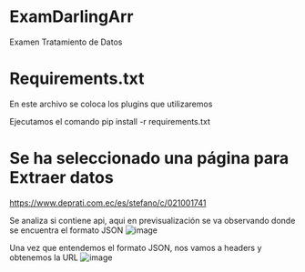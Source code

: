 # ExamDarlingArr
Examen Tratamiento de Datos
# Requirements.txt
En este archivo se coloca los plugins que utilizaremos

Ejecutamos el comando pip install -r requirements.txt
# Se ha seleccionado una página para Extraer datos
https://www.deprati.com.ec/es/stefano/c/021001741

Se analiza si contiene api, aqui en previsualización se va observando donde se encuentra el formato JSON
![image](https://github.com/darroyo606/ExamDarlingArr/assets/55005126/b8381c1b-b1bf-4cd6-854b-bd6c3001206f)

Una vez que entendemos el formato JSON, nos vamos a headers y obtenemos la URL
![image](https://github.com/darroyo606/ExamDarlingArr/assets/55005126/fde91fe6-ada1-4f86-b8fe-a77db58f5552)




